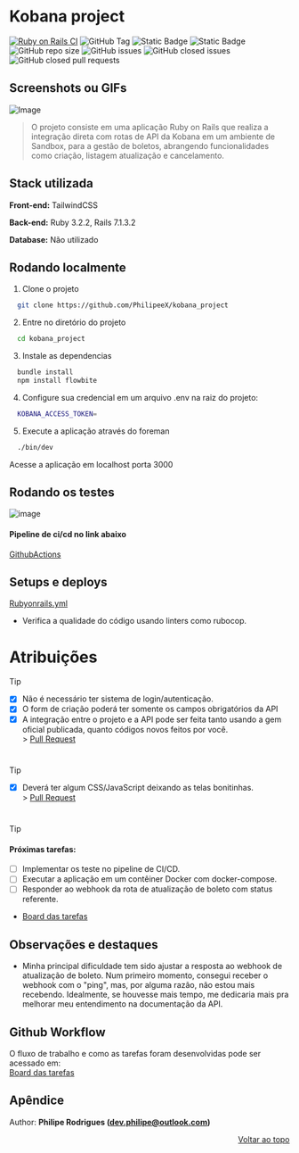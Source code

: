 <a name="topo-readme"></a>
# Kobana project

[![Ruby on Rails CI](https://github.com/PhilipeeX/kobana_project/actions/workflows/rubyonrails.yml/badge.svg)](https://github.com/PhilipeeX/kobana_project/actions/workflows/rubyonrails.yml) ![GitHub Tag](https://img.shields.io/github/v/tag/PhilipeeX/kobana_project?style=flat) ![Static Badge](https://img.shields.io/badge/rubocop-codestyle?style=flat&logo=rubocop&logoColor=white&label=code%20style&link=https%3A%2F%2Fgithub.com%2Frubocop%2Frubocop) ![Static Badge](https://img.shields.io/badge/passing-tests?style=flat&logo=github&logoColor=white&label=tests&link=https%3A%2F%2Fgithub.com%2FPhilipeeX%2Fkobana_project%2Factions)  ![GitHub repo size](https://img.shields.io/github/repo-size/PhilipeeX/kobana_project?style=flat&label=Tamanho&color=green) ![GitHub issues](https://img.shields.io/github/issues/PhilipeeX/kobana_project?style=flat) ![GitHub closed issues](https://img.shields.io/github/issues-closed/Philipeex/kobana_project?style=flat) ![GitHub closed pull requests](https://img.shields.io/github/issues-pr-closed/PhilipeeX/kobana_project?style=flat&label=Pull%20requests%20mergeados&color=purple)


## Screenshots ou  GIFs
![Image](https://github.com/PhilipeeX/jedis-project/assets/85847179/0f6b6b45-b4c7-4634-aab6-41f6dfddb29e)
> O projeto consiste em uma aplicação Ruby on Rails que realiza a integração direta com rotas de API da Kobana em um ambiente de Sandbox, para a gestão de boletos, abrangendo funcionalidades como criação, listagem atualização e cancelamento.
## Stack utilizada

**Front-end:** TailwindCSS

**Back-end:** Ruby 3.2.2, Rails 7.1.3.2

**Database:** Não utilizado

## Rodando localmente

1) Clone o projeto

```bash
  git clone https://github.com/PhilipeeX/kobana_project
```

2) Entre no diretório do projeto

```bash
  cd kobana_project
```
3) Instale as dependencias

```bash
  bundle install
  npm install flowbite
```
4) Configure sua credencial em um arquivo .env na raiz do projeto:

```bash
  KOBANA_ACCESS_TOKEN=
```
5) Execute a aplicação através do foreman

```bash
  ./bin/dev
```

Acesse a aplicação em localhost porta 3000


## Rodando os testes

![image](https://github.com/PhilipeeX/kobana_project/assets/85847179/50faf2c5-1d33-4b04-84d6-e5e92aaf2c6f)
<br>
#### Pipeline de ci/cd no link abaixo <br>
<a href="https://github.com/PhilipeeX/kobana_project/actions/workflows/rubyonrails.yml" target="_blank">GithubActions</a>

## Setups e deploys

[Rubyonrails.yml](https://github.com/PhilipeeX/kobana_project/blob/release/v0.1.0/.github/workflows/rubyonrails.yml)

- Verifica a qualidade do código usando linters como rubocop.

# Atribuições

> [!TIP]
> - [x] Não é necessário ter sistema de login/autenticação.
> - [x] O form de criação poderá ter somente os campos obrigatórios da API
> - [x] A integração entre o projeto e a API pode ser feita tanto usando a gem oficial publicada, quanto códigos novos feitos por você.<br>
    > <a href="https://github.com/PhilipeeX/kobana_project/pull/12">Pull Request</a>
#
> [!TIP]
> - [x] Deverá ter algum CSS/JavaScript deixando as telas bonitinhas.<br>
    > <a href="https://github.com/PhilipeeX/kobana_project/pull/21" target="_blank">Pull Request</a>
#
> [!TIP]
> #### Próximas tarefas:
> - [ ] Implementar os teste no pipeline de CI/CD.
> - [ ] Executar a aplicação em um contêiner Docker com docker-compose.
> - [ ] Responder ao webhook da rota de atualização de boleto com status referente.
> - <a href="https://github.com/users/PhilipeeX/projects/41/views/1" target="_blank">Board das tarefas</a>
> 
## Observações e destaques

- Minha principal dificuldade tem sido ajustar a resposta ao webhook de atualização de boleto. Num primeiro momento, consegui receber o webhook com o "ping", mas, por alguma razão, não estou mais recebendo. Idealmente, se houvesse mais tempo, me dedicaria mais pra melhorar meu entendimento na documentação da API.

## Github Workflow
O fluxo de trabalho e como as tarefas foram desenvolvidas pode ser acessado em: <br> 
<a href="https://github.com/users/PhilipeeX/projects/41/views/1" target="_blank">Board das tarefas</a>

## Apêndice
Author: <strong>Philipe Rodrigues (dev.philipe@outlook.com)</strong>

<p align="right"><a href="#topo-readme">Voltar ao topo</a></p>
